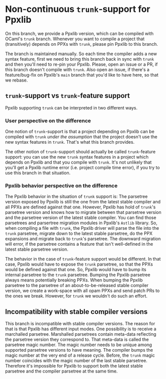 # Non-continuous `trunk`-support for Ppxlib

On this branch, we provide a Ppxlib version, which can be compiled with
OCaml's `trunk` branch. Whenever you want to compile a project that
(transitively) depends on PPXs with `trunk`, please pin Ppxlib to
this branch.

The branch is maintained manually. So each time the compiler adds a new
syntax feature, first we need to bring this branch back in sync with
`trunk` and then you'll need to re-pin your Ppxlib. Please, open an
issue or a PR, if this branch doesn't compile with `trunk`. Also open
an issue, if there's a feature/bug-fix on Ppxlib's `main` branch that
you'd like to have here, so that we rebase.

## `trunk`-support vs `trunk`-feature support

Ppxlib supporting `trunk` can be interpreted in two different ways.

### User perspective on the difference

One notion of `trunk`-support is that a project depending on Ppxlib can
be compiled with `trunk` _under the assumption_ that the project
doesn't use the new syntax features in `trunk`. That's what this branch
provides.

The other notion of `trunk`-support should actually be called
`trunk`-feature support: you can use the new `trunk` syntax features
in a project which depends on Ppxlib and that you compile with `trunk`.
It's not unlikely that you'll get a Ppxlib runtime error (i.e. project
compile time error), if you try to use this branch in that situation.

### Ppxlib behavior perspective on the difference

The Ppxlib behavior in the situation of `trunk` support is: The parsetree
version exposed by Ppxlib is still the one from the latest stable compiler
and all PPXs are defined against that one. However, Ppxlib has hold of
`trunk`'s parsetree version and knows how to migrate between that
parsetree version and the parsetree version of the latest stable compiler.
You can find those parsetrees and parsertree migration modules in Ppxlib's
`Astlib` library. So, when compiling a file with `trunk`, the Ppxlib driver
will parse the file into the `trunk` parsetree, migrate down to the latest
stable parsetree, do the PPX expansions and migrate back to `trunk`'s
parsetree. The downward migration will error, if the parsetree contains a
feature that isn't well-defined in the latest stable parsetree version.

The behavior in the case of `trunk`-feature support would be different.
In that case, Ppxlib would have to expose the `trunk` parsetree, so that
the PPXs would be defined against that one. So, Ppxlib would have to bump
its internal parsetree to the `trunk` parsetree. Bumping the Ppxlib parsetree
always means potentially breaking PPXs. When bumping the Ppxlib parsetree
to the parsetree of an about-to-be-released stable compiler version, we
create a work-space with all opam PPXs and send patch PRs to the ones we
break. However, for `trunk` we wouldn't do such an effort.

## Incompatibility with stable compiler versions

This branch is incompatible with stable compiler versions. The reason
for that is that Ppxlib has different input modes. One possibility is
to receive a marchalled parsetree. Marshalled parsetrees contain meta-data
reflecting the parsetree version they correspond to. That meta-data is
called the parsetree magic number. The magic number needs to be unique
among supported parsetree versions to have meaning. The compiler bumps
the magic number at the very end of a release cycle. Before, the `trunk`
magic number coincides with the magic number of the last stable parsetree.
Therefore it's impossible for Ppxlib to support both the latest stable
parsetree and the compiler parsetree at the same time.
